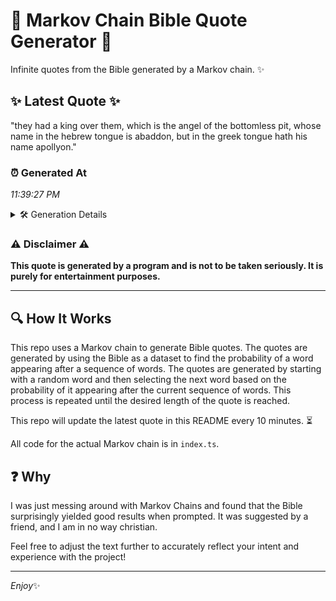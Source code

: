 # 📖 Markov Chain Bible Quote Generator 📖

Infinite quotes from the Bible generated by a Markov chain. ✨

## ✨ Latest Quote ✨
"they had a king over them, which is the angel of the bottomless pit, whose name in the hebrew tongue is abaddon, but in the greek tongue hath his name apollyon."

### ⏰ Generated At
*11:39:27 PM*

<details>
    <summary>🛠️ Generation Details</summary>
    <p>
        <strong>🌱 Seed:</strong> they<br>
        <strong>🔄 Iterations:</strong> 30<br>
        <strong>📜 Context History:</strong><br>[ they ]: had<br>[ they, had ]: a<br>[ they, had, a ]: king<br>[ they, had, a, king ]: over<br>[ they, had, a, king, over ]: them,<br>[ they, had, a, king, over, them, ]: which<br>[ had, a, king, over, them,, which ]: is<br>[ a, king, over, them,, which, is ]: the<br>[ king, over, them,, which, is, the ]: angel<br>[ over, them,, which, is, the, angel ]: of<br>[ them,, which, is, the, angel, of ]: the<br>[ which, is, the, angel, of, the ]: bottomless<br>[ is, the, angel, of, the, bottomless ]: pit,<br>[ the, angel, of, the, bottomless, pit, ]: whose<br>[ angel, of, the, bottomless, pit,, whose ]: name<br>[ of, the, bottomless, pit,, whose, name ]: in<br>[ the, bottomless, pit,, whose, name, in ]: the<br>[ bottomless, pit,, whose, name, in, the ]: hebrew<br>[ pit,, whose, name, in, the, hebrew ]: tongue<br>[ whose, name, in, the, hebrew, tongue ]: is<br>[ name, in, the, hebrew, tongue, is ]: abaddon,<br>[ in, the, hebrew, tongue, is, abaddon, ]: but<br>[ the, hebrew, tongue, is, abaddon,, but ]: in<br>[ hebrew, tongue, is, abaddon,, but, in ]: the<br>[ tongue, is, abaddon,, but, in, the ]: greek<br>[ is, abaddon,, but, in, the, greek ]: tongue<br>[ abaddon,, but, in, the, greek, tongue ]: hath<br>[ but, in, the, greek, tongue, hath ]: his<br>[ in, the, greek, tongue, hath, his ]: name<br>[ the, greek, tongue, hath, his, name ]: apollyon.<br>
    </p>
</details>

### ⚠️ Disclaimer ⚠️
**This quote is generated by a program and is not to be taken seriously. It is purely for entertainment purposes.**

---

## 🔍 How It Works

This repo uses a Markov chain to generate Bible quotes. The quotes are generated by using the Bible as a dataset to find the probability of a word appearing after a sequence of words. The quotes are generated by starting with a random word and then selecting the next word based on the probability of it appearing after the current sequence of words. This process is repeated until the desired length of the quote is reached.

This repo will update the latest quote in this README every 10 minutes. ⏳

All code for the actual Markov chain is in `index.ts`.

## ❓ Why

I was just messing around with Markov Chains and found that the Bible surprisingly yielded good results when prompted. 
It was suggested by a friend, and I am in no way christian.

Feel free to adjust the text further to accurately reflect your intent and experience with the project!

---

*Enjoy*✨
